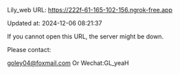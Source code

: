 Lily_web URL: https://222f-61-165-102-156.ngrok-free.app

Updated at: 2024-12-06 08:21:37

If you cannot open this URL, the server might be down.

Please contact: 

goley04@foxmail.com Or Wechat:GL_yeaH
